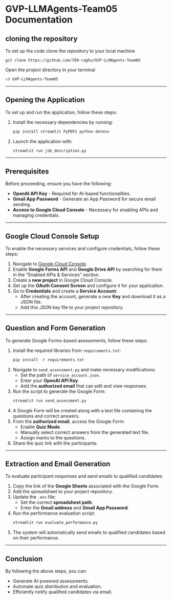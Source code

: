 # GVP-LLMAgents-Team05 Documentation

## cloning the repository

To set up the code clone the repository to your local machine
   ```git
   git clone https://github.com/789-raghu/GVP-LLMAgents-Team05
   ```
Open the project directory in your terminal
   ```sh
   cd GVP-LLMAgents-Team05
   ```

---

## Opening the Application
To set up and run the application, follow these steps:

1. Install the necessary dependencies by running:
   ```python
   pip install streamlit PyPDF2 python-dotenv
   ```
2. Launch the application with:
   ```python
   streamlit run job_description.py
   ```

---

## Prerequisites
Before proceeding, ensure you have the following:

- **OpenAI API Key** - Required for AI-based functionalities.
- **Gmail App Password** - Generate an App Password for secure email sending.
- **Access to Google Cloud Console** - Necessary for enabling APIs and managing credentials.

---

## Google Cloud Console Setup
To enable the necessary services and configure credentials, follow these steps:

1. Navigate to [Google Cloud Console](https://console.cloud.google.com/).
2. Enable **Google Forms API** and **Google Drive API** by searching for them in the "Enabled APIs & Services" section.
3. Create a **new project** in Google Cloud Console.
4. Set up the **OAuth Consent Screen** and configure it for your application.
5. Go to **Credentials** and create a **Service Account**:
   - After creating the account, generate a new **Key** and download it as a JSON file.
   - Add this JSON key file to your project repository.

---

## Question and Form Generation
To generate Google Forms-based assessments, follow these steps:

1. Install the required libraries from `requirements.txt`:
   ```python
   pip install -r requirements.txt
   ```
2. Navigate to `send_assessment.py` and make necessary modifications:
   - Set the path of `service_account.json`.
   - Enter your **OpenAI API Key**.
   - Add the **authorized email** that can edit and view responses.
3. Run the script to generate the Google Form:
   ```python
   streamlit run send_assessment.py
   ```
4. A Google Form will be created along with a text file containing the questions and correct answers.
5. From the **authorized email**, access the Google Form:
   - Enable **Quiz Mode**.
   - Manually select correct answers from the generated text file.
   - Assign marks to the questions.
6. Share the quiz link with the participants.

---

## Extraction and Email Generation
To evaluate participant responses and send emails to qualified candidates:

1. Copy the link of the **Google Sheets** associated with the Google Form.
2. Add the spreadsheet to your project repository.
3. Update the `.env` file:
   - Set the correct **spreadsheet path**.
   - Enter the **Gmail address** and **Gmail App Password**.
4. Run the performance evaluation script:
   ```python
   streamlit run evaluate_performance.py
   ```
5. The system will automatically send emails to qualified candidates based on their performance.

---

## Conclusion
By following the above steps, you can:
- Generate AI-powered assessments.
- Automate quiz distribution and evaluation.
- Efficiently notify qualified candidates via email.
